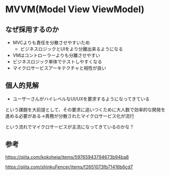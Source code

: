 # MVVM(Model View ViewModel)

## なぜ採用するのか
- MVCよりも責任を分散させやすいため
  - ビジネスロジックとUIをより分離出来るようになる
- VMはコントローラーよりも分離させやすい
- ビジネスロジック単体でテストしやすくなる
- マイクロサービスアーキテクチャと相性が良い

## 個人的見解
- ユーザーさんがハイレベルなUI/UXを要求するようになってきている

という課題を大前提として、その要求に追いつくために大人数で効率的な開発を進める必要がある→責務が分散されたマイクロサービス化が流行

という流れでマイクロサービスが主流になってきているのかな？

## 参考

https://qiita.com/kokoheia/items/59765943794673b94ba8

https://qiita.com/shinkuFencer/items/f2651073fb71416b6cd7
